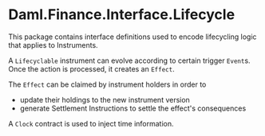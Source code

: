# Daml.Finance.Interface.Lifecycle

This package contains interface definitions used to encode lifecycling logic that applies to Instruments.

A `Lifecyclable` instrument can evolve according to certain trigger `Event`s. Once the action is processed, it creates an `Effect`.

The `Effect` can be claimed by instrument holders in order to

- update their holdings to the new instrument version
- generate Settlement Instructions to settle the effect's consequences

A `Clock` contract is used to inject time information.

